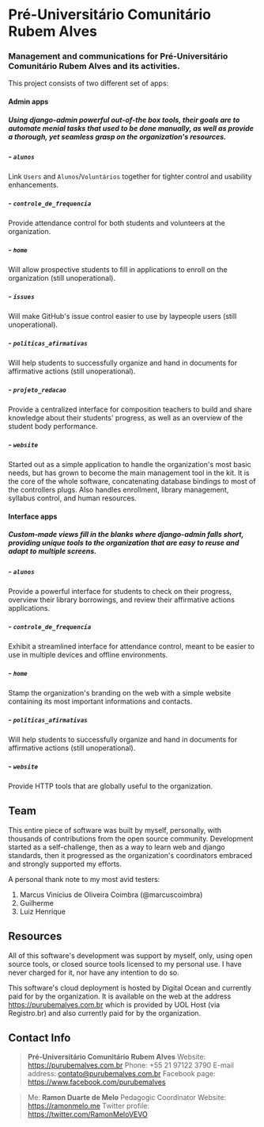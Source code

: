 # Pré-Universitário Comunitário Rubem Alves

### Management and communications for Pré-Universitário Comunitário Rubem Alves and its activities.

This project consists of two different set of apps:

#### **Admin apps**

##### _Using django-admin powerful out-of-the box tools, their goals are to automate menial tasks that used to be done manually, as well as provide a thorough, yet seamless grasp on the organization's resources._

##### - `alunos`

Link `Users` and `Alunos`/`Voluntários` together for tighter control and usability enhancements.

##### - `controle_de_frequencia`

Provide attendance control for both students and volunteers at the organization. 

##### - `home`

Will allow prospective students to fill in applications to enroll on the organization (still unoperational).

##### - `issues`

Will make GitHub's issue control easier to use by laypeople users (still unoperational).

##### - `politicas_afirmativas`

Will help students to successfully organize and hand in documents for affirmative actions (still unoperational).

##### - `projeto_redacao`

Provide a centralized interface for composition teachers to build and share knowledge about their students' progress, as well as an overview of the student body performance.

##### - `website`

Started out as a simple application to handle the organization's most basic needs, but has grown to become the main management tool in the kit. It is the core of the whole software, concatenating database bindings to most of the controllers plugs. Also handles enrollment, library management, syllabus control, and human resources.

#### **Interface apps**

##### _Custom-made views fill in the blanks where django-admin falls short, providing unique tools to the organization that are easy to reuse and adapt to multiple screens._

##### - `alunos`

Provide a powerful interface for students to check on their progress, overview their library borrowings, and review their affirmative actions applications.

##### - `controle_de_frequencia`

Exhibit a streamlined interface for attendance control, meant to be easier to use in multiple devices and offline environments.

##### - `home`

Stamp the organization's branding on the web with a simple website containing its most important informations and contacts.

##### - `politicas_afirmativas`

Will help students to successfully organize and hand in documents for affirmative actions (still unoperational).

##### - `website`

Provide HTTP tools that are globally useful to the organization.


## Team

This entire piece of software was built by myself, personally, with thousands of contributions from the open source community. Development started as a self-challenge, then as a way to learn web and django standards, then it progressed as the organization's coordinators embraced and strongly supported my efforts. 

A personal thank note to my most avid testers:

1. Marcus Vinícius de Oliveira Coimbra (@marcuscoimbra) 
2. Guilherme 
3. Luiz Henrique

## Resources

All of this software's development was support by myself, only, using open source tools, or closed source tools licensed to my personal use. I have never charged for it, nor have any intention to do so.

This software's cloud deployment is hosted by Digital Ocean and currently paid for by the organization. It is available on the web at the address https://purubemalves.com.br which is provided by UOL Host (via Registro.br) and also currently paid for by the organization.

## Contact Info

>**Pré-Universitário Comunitário Rubem Alves**
Website: https://purubemalves.com.br
Phone: +55 21 97122 3790
E-mail address: contato@purubemalves.com.br
Facebook page: https://www.facebook.com/purubemalves

<!-- -->

>Me: **Ramon Duarte de Melo**
Pedagogic Coordinator
Website: https://ramonmelo.me
Twitter profile: https://twitter.com/RamonMeloVEVO